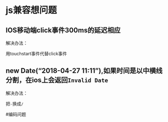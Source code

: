 # js兼容想问题

## IOS移动端click事件300ms的延迟相应

解决办法：

用touchstart事件代替click事件

## new Date(“2018-04-27 11:11”),如果时间是以中横线分割，在ios上会返回`Invalid Date`

解决办法：

把`-`换成`/`

#编码问题

